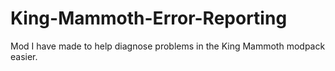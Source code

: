 # King-Mammoth-Error-Reporting
Mod I have made to help diagnose problems in the King Mammoth modpack easier.

